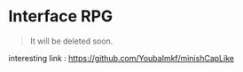 # Interface RPG 
> It will be deleted soon. 

interesting link : https://github.com/YoubaImkf/minishCapLike